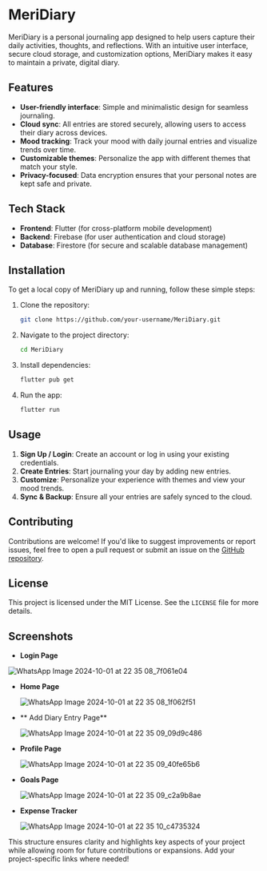 # MeriDiary

MeriDiary is a personal journaling app designed to help users capture their daily activities, thoughts, and reflections. With an intuitive user interface, secure cloud storage, and customization options, MeriDiary makes it easy to maintain a private, digital diary.

## Features

- **User-friendly interface**: Simple and minimalistic design for seamless journaling.
- **Cloud sync**: All entries are stored securely, allowing users to access their diary across devices.
- **Mood tracking**: Track your mood with daily journal entries and visualize trends over time.
- **Customizable themes**: Personalize the app with different themes that match your style.
- **Privacy-focused**: Data encryption ensures that your personal notes are kept safe and private.

## Tech Stack

- **Frontend**: Flutter (for cross-platform mobile development)
- **Backend**: Firebase (for user authentication and cloud storage)
- **Database**: Firestore (for secure and scalable database management)

## Installation

To get a local copy of MeriDiary up and running, follow these simple steps:

1. Clone the repository:
   ```bash
   git clone https://github.com/your-username/MeriDiary.git
   ```
   
2. Navigate to the project directory:
   ```bash
   cd MeriDiary
   ```

3. Install dependencies:
   ```bash
   flutter pub get
   ```

4. Run the app:
   ```bash
   flutter run
   ```

## Usage

1. **Sign Up / Login**: Create an account or log in using your existing credentials.
2. **Create Entries**: Start journaling your day by adding new entries.
3. **Customize**: Personalize your experience with themes and view your mood trends.
4. **Sync & Backup**: Ensure all your entries are safely synced to the cloud.

## Contributing

Contributions are welcome! If you'd like to suggest improvements or report issues, feel free to open a pull request or submit an issue on the [GitHub repository](https://github.com/your-username/MeriDiary).

## License

This project is licensed under the MIT License. See the `LICENSE` file for more details.

## Screenshots

- **Login Page**
  
![WhatsApp Image 2024-10-01 at 22 35 08_7f061e04](https://github.com/user-attachments/assets/5640ff9a-f22a-4ab7-9d5f-16036c372f9b)

- **Home Page**
  
  ![WhatsApp Image 2024-10-01 at 22 35 08_1f062f51](https://github.com/user-attachments/assets/2b939002-5f9e-4f5e-847b-ef91439b3a5e)

- ** Add Diary Entry Page**
  
  ![WhatsApp Image 2024-10-01 at 22 35 09_09d9c486](https://github.com/user-attachments/assets/bba94f83-256b-4ed8-aea3-42c9a443a16f)

- **Profile Page**

  ![WhatsApp Image 2024-10-01 at 22 35 09_40fe65b6](https://github.com/user-attachments/assets/6636964d-8fc0-4a19-9f3a-9bed84061adf)

- **Goals Page**
  
  ![WhatsApp Image 2024-10-01 at 22 35 09_c2a9b8ae](https://github.com/user-attachments/assets/7cea37a7-6efc-411e-b8be-75fa156aa416)

- **Expense Tracker**
  
  ![WhatsApp Image 2024-10-01 at 22 35 10_c4735324](https://github.com/user-attachments/assets/4c5daf83-32e6-4db9-8c55-26e4a041dcb3)


This structure ensures clarity and highlights key aspects of your project while allowing room for future contributions or expansions. Add your project-specific links where needed!
